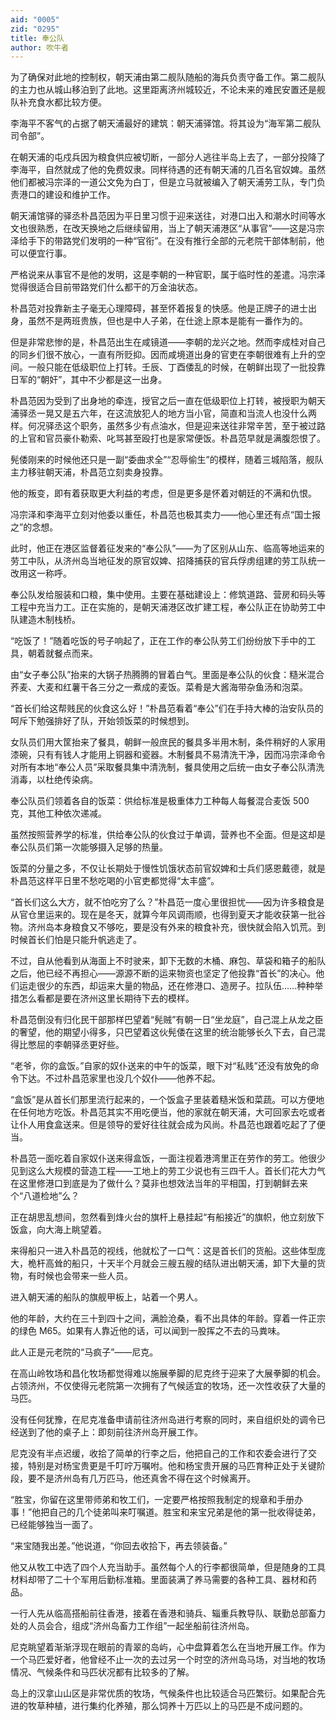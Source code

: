 ```yaml
---
aid: "0005"
zid: "0295"
title: 奉公队
author: 吹牛者
---
```


为了确保对此地的控制权，朝天浦由第二舰队随船的海兵负责守备工作。第二舰队的主力也从城山移泊到了此地。这里距离济州城较近，不论未来的难民安置还是舰队补充食水都比较方便。

李海平不客气的占据了朝天浦最好的建筑：朝天浦驿馆。将其设为“海军第二舰队司令部”。

在朝天浦的屯戍兵因为粮食供应被切断，一部分人逃往半岛上去了，一部分投降了李海平，自然就成了他的免费奴隶。同样待遇的还有朝天浦的几百名官奴婢。虽然他们都被冯宗泽的一道公文免为白丁，但是立马就被编入了朝天浦劳工队，专门负责港口的建设和维护工作。

朝天浦馆驿的驿丞朴昌范因为平日里习惯于迎来送往，对港口出入和潮水时间等水文也很熟悉，在改天换地之后继续留用，当上了朝天浦港区“从事官”——这是冯宗泽给手下的带路党们发明的一种“官衔”。在没有推行全部的元老院干部体制前，他可以便宜行事。

严格说来从事官不是他的发明，这是李朝的一种官职，属于临时性的差遣。冯宗泽觉得很适合目前带路党们什么都干的万金油状态。

朴昌范对投靠新主子毫无心理障碍，甚至怀着报复的快感。他是正牌子的进士出身，虽然不是两班贵族，但也是中人子弟，在仕途上原本是能有一番作为的。

但是非常悲惨的是，朴昌范出生在咸镜道——李朝的龙兴之地。然而李成桂对自己的同乡们很不放心，一直有所贬抑。因而咸境道出身的官吏在李朝很难有上升的空间。一般只能在低级职位上打转。壬辰、丁酉倭乱的时候，在朝鲜出现了一批投靠日军的“朝奸”，其中不少都是这一出身。

朴昌范因为受到了出身地的牵连，授官之后一直在低级职位上打转，被授职为朝天浦驿丞一晃又是五六年，在这流放犯人的地方当小官，简直和当流人也没什么两样。何况驿丞这个职务，虽然多少有点油水，但是迎来送往非常辛苦，至于被过路的上官和官员豪仆勒索、叱骂甚至殴打也是家常便饭。朴昌范早就是满腹怨恨了。

髡倭刚来的时候他还只是一副“委曲求全”“忍辱偷生”的模样，随着三城陷落，舰队主力移驻朝天浦，朴昌范立刻卖身投靠。

他的叛变，即有着获取更大利益的考虑，但是更多是怀着对朝廷的不满和仇恨。

冯宗泽和李海平立刻对他委以重任，朴昌范也极其卖力——他心里还有点“国士报之”的念想。

此时，他正在港区监督着征发来的“奉公队”——为了区别从山东、临高等地运来的劳工中队，从济州岛当地征发的原官奴婢、招降捕获的官兵俘虏组建的劳工队统一改用这一称呼。

奉公队发给服装和口粮，集中使用。主要在基础建设上：修筑道路、营房和码头等工程中充当力工。正在实施的，是朝天浦港区改扩建工程，奉公队正在协助劳工中队建造木制栈桥。

“吃饭了！”随着吃饭的号子响起了，正在工作的奉公队劳工们纷纷放下手中的工具，朝着就餐点而来。

由“女子奉公队”抬来的大锅子热腾腾的冒着白气。里面是奉公队的伙食：糙米混合荞麦、大麦和红薯干各三分之一煮成的麦饭。菜肴是大酱海带杂鱼汤和泡菜。

“首长们给这帮贱民的伙食这么好！”朴昌范看着“奉公”们在手持大棒的治安队员的呵斥下勉强排好了队，开始领饭菜的时候想到。

女队员们用大筐抬来了餐具，朝鲜一般庶民的餐具多半用木制，条件稍好的人家用漆碗，只有有钱人才能用上铜器和瓷器。木制餐具不易清洗干净，因而冯宗泽命令对所有本地“奉公人员”采取餐具集中清洗制，餐具使用之后统一由女子奉公队清洗消毒，以杜绝传染病。

奉公队员们领着各自的饭菜：供给标准是极重体力工种每人每餐混合麦饭 500 克，其他工种依次递减。

虽然按照营养学的标准，供给奉公队的伙食过于单调，营养也不全面。但是这却是奉公队员们第一次能够摄入足够的热量。

饭菜的分量之多，不仅让长期处于慢性饥饿状态前官奴婢和士兵们感恩戴德，就是朴昌范这样平日里不愁吃喝的小官吏都觉得“太丰盛”。

“首长们这么大方，就不怕吃穷了么？”朴昌范一度心里很担忧——因为许多粮食是从官仓里运来的。现在是冬天，就算今年风调雨顺，也得到夏天才能收获第一批谷物。济州岛本身粮食又不够吃，要是没有外来的粮食补充，很快就会陷入饥荒。到时候首长们怕是只能升帆逃走了。

不过，自从他看到从海面上不时驶来，卸下无数的木桶、麻包、草袋和箱子的船队之后，他已经不再担心——源源不断的运来物资也坚定了他投靠“首长”的决心。他们运走很少的东西，却运来大量的物品，还在修港口、造房子。拉队伍……种种举措怎么看都是要在济州这里长期待下去的模样。

朴昌范倒没有归化民干部那样巴望着“髡贼”有朝一日“坐龙庭”，自己混上从龙之臣的奢望，他的期望小得多，只巴望着这伙髡倭在这里的统治能够长久下去，自己混得比憋屈的李朝驿丞更好些。

“老爷，你的盒饭。”自家的奴仆送来的中午的饭菜，眼下对“私贱”还没有放免的命令下达。不过朴昌范家里也没几个奴仆——他养不起。

“盒饭”是从首长们那里流行起来的，一个饭盒子里装着糙米饭和菜蔬。可以方便地在任何地方吃饭。朴昌范其实不用吃便当，他的家就在朝天浦，大可回家去吃或者让仆人用食盒送来。但是领导的爱好往往就会成为风尚。朴昌范也跟着吃起了了便当。

朴昌范一面吃着自家奴仆送来得盒饭，一面注视着港湾里正在劳作的劳工。他很少见到这么大规模的营造工程——工地上的劳工少说也有三四千人。首长们花大力气在这里修港口到底是为了做什么？莫非也想效法当年的平相国，打到朝鲜去来个“八道检地”么？

正在胡思乱想间，忽然看到烽火台的旗杆上悬挂起“有船接近”的旗帜，他立刻放下饭盒，向大海上眺望着。

来得船只一进入朴昌范的视线，他就松了一口气：这是首长们的货船。这些体型庞大，桅杆高耸的船只，十天半个月就会三艘五艘的结队进出朝天浦，卸下大量的货物，有时候也会带来一些人员。

进入朝天浦的船队的旗舰甲板上，站着一个男人。

他的年龄，大约在三十到四十之间，满脸沧桑，看不出具体的年龄。穿着一件正宗的绿色 M65。如果有人靠近他的话，可以闻到一股挥之不去的马粪味。

此人正是元老院的“马疯子”——尼克。

在高山岭牧场和昌化牧场都觉得难以施展拳脚的尼克终于迎来了大展拳脚的机会。占领济州，不仅使得元老院第一次拥有了气候适宜的牧场，还一次性收获了大量的马匹。

没有任何犹豫，在尼克准备申请前往济州岛进行考察的同时，来自组织处的调令已经送到了他的桌子上：即刻前往济州岛开展工作。

尼克没有半点迟缓，收拾了简单的行李之后，他把自己的工作和农委会进行了交接，特别是对杨宝贵更是千叮咛万嘱咐。他和杨宝贵开展的马匹育种正处于关键阶段，要不是济州岛有几万匹马，他还真舍不得在这个时候离开。

“胜宝，你留在这里带师弟和牧工们，一定要严格按照我制定的规章和手册办事！”他把自己的几个徒弟叫来叮嘱道。胜宝和来宝兄弟是他的第一批收得徒弟，已经能够独当一面了。

“来宝随我出差。”他说道，“你回去收拾下，再去领装备。”

他又从牧工中选了四个人充当助手。虽然每个人的行李都很简单，但是随身的工具材料却带了二十个军用后勤标准箱。里面装满了养马需要的各种工具、器材和药品。

一行人先从临高搭船前往香港，接着在香港和骑兵、辎重兵教导队、联勤总部畜力处的人员会合，组成“济州岛畜力工作组”一起坐船前往济州岛。

尼克眺望着渐渐浮现在眼前的青翠的岛屿，心中盘算着怎么在当地开展工作。作为一个马匹爱好者，他曾经不止一次的去过另一个时空的济州岛马场，对当地的牧场情况、气候条件和马匹状况都有比较多的了解。

岛上的汉拿山山区是非常优质的牧场，气候条件也比较适合马匹繁衍。如果配合先进的牧草种植，进行集约化养殖，那么饲养十万匹以上的马匹是不成问题的。
